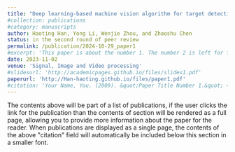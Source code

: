 ```yaml
---
title: "Deep learning-based machine vision algorithm for target detection and positional solution of ultrathin vapour chamber"
#collection: publications
#category: manuscripts
author: Haoting Han, Yong Li, Wenjie Zhou, and Zhaoshu Chen
status: in the second round of peer review
permalink: /publication/2024-10-29_paper1
#excerpt: 'This paper is about the number 1. The number 2 is left for future work.'
date: 2023-11-02
venue: 'Signal, Image and Video processing'
#slidesurl: 'http://academicpages.github.io/files/slides1.pdf'
paperurl: 'http://Han-haoting.github.io/files/paper1.pdf'
#citation: 'Your Name, You. (2009). &quot;Paper Title Number 1.&quot; <i>Journal 1</i>. 1(1).'
---
```


The contents above will be part of a list of publications, if the user clicks the link for the publication than the contents of section will be rendered as a full page, allowing you to provide more information about the paper for the reader. When publications are displayed as a single page, the contents of the above "citation" field will automatically be included below this section in a smaller font.
